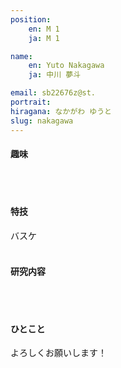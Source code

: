 ```yaml
---
position:
    en: M 1
    ja: M 1

name:
    en: Yuto Nakagawa
    ja: 中川 夢斗

email: sb22676z@st.
portrait:
hiragana: なかがわ ゆうと
slug: nakagawa
---
```


#### 趣味
<br><br>

#### 特技
バスケ
<br><br>

#### 研究内容
<br><br>

#### ひとこと
よろしくお願いします！
<br><br>
